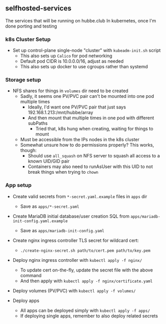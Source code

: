 ## selfhosted-services
The services that will be running on hubbe.club
In kubernetes, once I'm done porting and testing

### k8s Cluster Setup
- Set up control-plane single-node "cluster" with `kubeadm-init.sh` script
    - This also sets up `Calico` for pod networking
    - Default pod CIDR is 10.0.0.0/16, adjust as needed
    - This also sets up docker to use cgroups rather than systemd

### Storage setup
- NFS shares for things in `volumes` dir need to be created
    - Sadly, it seems one PV/PVC pair can't be mounted into one pod multiple times
        - Ideally, I'd want one PV/PVC pair that just says 192.168.1.213:/mnt/hubbe/array
        - And then mount that multiple times in one pod with different subPaths
            - Tried that, k8s hung when creating, waiting for things to mount
    - Must be accessible from the IPs nodes in the k8s cluster
    - Somewhat unsure how to do permissions properly? This works, though:
        - Should use `all_squash` on NFS server to squash all access to a known UID/GID pair
        - Containers may also need to runAsUser with this UID to not break things when trying to `chown`

### App setup
- Create valid secrets from `*-secret.yaml.example` files in `apps` dir
    - Save as `apps/*-secret.yaml`
- Create MariaDB initial database/user creation SQL from `apps/mariadb-init-config.yaml.example`
    - Save as `apps/mariadb-init-config.yaml`

- Create nginx ingress controller TLS secret for wildcard cert:
    - `./create-nginx-secret.sh path/to/cert.pem path/to/key.pem`
- Deploy nginx ingress controller with `kubectl apply -f nginx/`
    - To update cert on-the-fly, update the secret file with the above command
    - And then apply with `kubectl apply -f nginx/certificate.yaml`

- Deploy volumes (PV/PVC) with `kubectl apply -f volumes/`
- Deploy apps
    - All apps can be deployed simply with `kubectl apply -f apps/`
    - If deploying single apps, remember to also deploy related secrets
